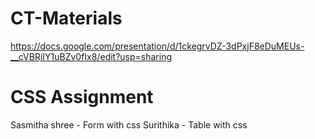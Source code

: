 # CT-Materials

https://docs.google.com/presentation/d/1ckegrvDZ-3dPxjF8eDuMEUs-__cVBRjIY1uBZv0fIx8/edit?usp=sharing

# CSS Assignment
Sasmitha shree - Form with css
Surithika - Table with css
